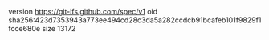 version https://git-lfs.github.com/spec/v1
oid sha256:423d7353943a773ee494cd28c3da5a282ccdcb91bcafeb101f9829f1fcce680e
size 13172
